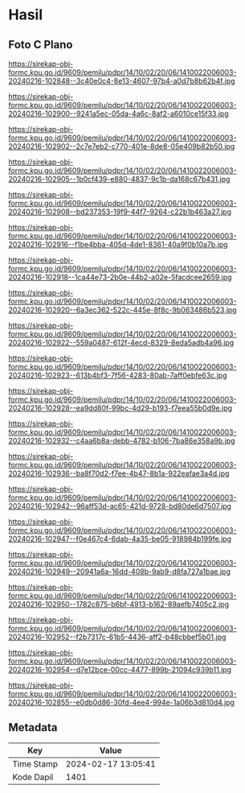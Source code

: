 # Hasil

## Foto C Plano

https://sirekap-obj-formc.kpu.go.id/9609/pemilu/pdpr/14/10/02/20/06/1410022006003-20240216-102848--3c40e0c4-8e13-4607-97b4-a0d7b8b62b4f.jpg

https://sirekap-obj-formc.kpu.go.id/9609/pemilu/pdpr/14/10/02/20/06/1410022006003-20240216-102900--9241a5ec-05da-4a6c-8af2-a6010ce15f33.jpg

https://sirekap-obj-formc.kpu.go.id/9609/pemilu/pdpr/14/10/02/20/06/1410022006003-20240216-102902--2c7e7eb2-c770-401e-8de8-05e409b82b50.jpg

https://sirekap-obj-formc.kpu.go.id/9609/pemilu/pdpr/14/10/02/20/06/1410022006003-20240216-102905--1b0cf439-e880-4837-9c1b-da168c67b431.jpg

https://sirekap-obj-formc.kpu.go.id/9609/pemilu/pdpr/14/10/02/20/06/1410022006003-20240216-102908--bd237353-19f9-44f7-9264-c22b1b463a27.jpg

https://sirekap-obj-formc.kpu.go.id/9609/pemilu/pdpr/14/10/02/20/06/1410022006003-20240216-102916--f1be4bba-405d-4de1-8361-40a9f0b10a7b.jpg

https://sirekap-obj-formc.kpu.go.id/9609/pemilu/pdpr/14/10/02/20/06/1410022006003-20240216-102918--1ca44e73-2b0e-44b2-a02e-5facdcee2659.jpg

https://sirekap-obj-formc.kpu.go.id/9609/pemilu/pdpr/14/10/02/20/06/1410022006003-20240216-102920--6a3ec362-522c-445e-8f8c-9b063486b523.jpg

https://sirekap-obj-formc.kpu.go.id/9609/pemilu/pdpr/14/10/02/20/06/1410022006003-20240216-102922--559a0487-612f-4ecd-8329-8eda5adb4a96.jpg

https://sirekap-obj-formc.kpu.go.id/9609/pemilu/pdpr/14/10/02/20/06/1410022006003-20240216-102923--613b4bf3-7f56-4283-80ab-7aff0ebfe63c.jpg

https://sirekap-obj-formc.kpu.go.id/9609/pemilu/pdpr/14/10/02/20/06/1410022006003-20240216-102928--ea9dd80f-99bc-4d29-b193-f7eea55b0d9e.jpg

https://sirekap-obj-formc.kpu.go.id/9609/pemilu/pdpr/14/10/02/20/06/1410022006003-20240216-102932--c4aa6b8a-debb-4782-b106-7ba86e358a9b.jpg

https://sirekap-obj-formc.kpu.go.id/9609/pemilu/pdpr/14/10/02/20/06/1410022006003-20240216-102936--ba8f70d2-f7ee-4b47-8b1a-922eafae3a4d.jpg

https://sirekap-obj-formc.kpu.go.id/9609/pemilu/pdpr/14/10/02/20/06/1410022006003-20240216-102942--96aff53d-ac65-421d-9728-bd80de6d7507.jpg

https://sirekap-obj-formc.kpu.go.id/9609/pemilu/pdpr/14/10/02/20/06/1410022006003-20240216-102947--f0e467c4-6dab-4a35-be05-918984b199fe.jpg

https://sirekap-obj-formc.kpu.go.id/9609/pemilu/pdpr/14/10/02/20/06/1410022006003-20240216-102949--20941a6a-16dd-408b-9ab9-d8fa727a1bae.jpg

https://sirekap-obj-formc.kpu.go.id/9609/pemilu/pdpr/14/10/02/20/06/1410022006003-20240216-102950--1782c875-b6bf-4913-b162-89aefb7405c2.jpg

https://sirekap-obj-formc.kpu.go.id/9609/pemilu/pdpr/14/10/02/20/06/1410022006003-20240216-102952--f2b7317c-61b5-4436-aff2-b48cbbef5b01.jpg

https://sirekap-obj-formc.kpu.go.id/9609/pemilu/pdpr/14/10/02/20/06/1410022006003-20240216-102954--d7e12bce-00cc-4477-899b-21094c939b11.jpg

https://sirekap-obj-formc.kpu.go.id/9609/pemilu/pdpr/14/10/02/20/06/1410022006003-20240216-102855--e0db0d86-30fd-4ee4-994e-1a06b3d810d4.jpg


## Metadata

| Key        | Value               |
| ---------- | ------------------- |
| Time Stamp | 2024-02-17 13:05:41 |
| Kode Dapil | 1401                |



